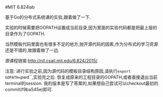 #MIT 6.824lab

基于Go的分布式系统课的实验,跟着做了一下.

实验的时候需要把GOPATH设置成当前目录,因为里面的实验代码都是把最上层的目录作为了GOPATH.

当然模板代码里面也有很多不足的地方,抛开源代码的因素,作为分布式的学习资源还是不错的,故跟着做了一边.

源课程链接:http://nil.csail.mit.edu/6.824/2015/.

注意:
    进行实验之前,因为源代码的模板目录结构原因,请执行`export GOPATH=`pwd``,实验完之后.
    恢复成原来的工程目录的GOPATH,或者直接退出当前terminal的session.
    我的版本是写了答案的,如果想自己尝试可以checkout最初的commit(f9ba545e)即可.
